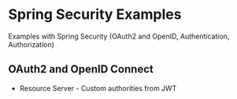 # Spring Security Examples

Examples with Spring Security (OAuth2 and OpenID, Authentication, Authorization)

## OAuth2 and OpenID Connect

* Resource Server - Custom authorities from JWT
